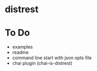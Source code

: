 # distrest

# To Do
- examples
- readme
- command line start with json opts file
- chai plugin (chai-is-distrest)
